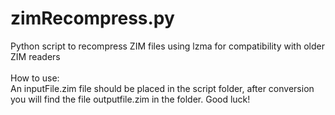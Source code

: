 # zimRecompress.py <br>
Python script to recompress ZIM files using lzma for compatibility with older ZIM readers <br>
<br>
How to use: <br>
An inputFile.zim file should be placed in the script folder, after conversion you will find the file outputfile.zim in the folder. Good luck!
